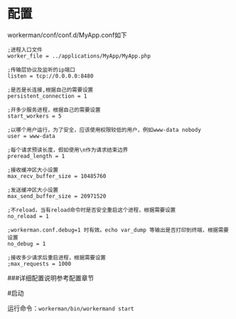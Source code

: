 # 配置

workerman/conf/conf.d/MyApp.conf如下
```
;进程入口文件
worker_file = ../applications/MyApp/MyApp.php

;传输层协议及监听的ip端口
listen = tcp://0.0.0.0:8480

;是否是长连接,根据自己的需要设置
persistent_connection = 1

;开多少服务进程，根据自己的需要设置
start_workers = 5

;以哪个用户运行，为了安全，应该使用权限较低的用户，例如www-data nobody
user = www-data

;每个请求预读长度，假如使用\n作为请求结束边界
preread_length = 1

;接收缓冲区大小设置
max_recv_buffer_size = 10485760

;发送缓冲区大小设置
max_send_buffer_size = 20971520

;不reload，当有reload命令时是否安全重启这个进程，根据需要设置
no_reload = 1

;workerman.conf.debug=1 时有效。echo var_dump 等输出是否打印到终端，根据需要设置
no_debug = 1

;接收多少请求后重启进程，根据需要设置
;max_requests = 1000
```

###详细配置说明参考配置章节


#启动

运行命令：```workerman/bin/workermand start```
